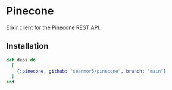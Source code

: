 # Pinecone

Elixir client for the [Pinecone](https://pinecone.io) REST API.

## Installation

```elixir
def deps do
  [
    {:pinecone, github: "seanmor5/pinecone", branch: "main"}
  ]
end
```
